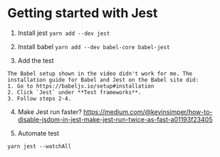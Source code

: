 # Getting started with Jest

1)  Install jest
```yarn add --dev jest```

2) Install babel
```yarn add --dev babel-core babel-jest```

3) Add the test 
```
The Babel setup shown in the video didn't work for me. The installation guide for Babel and Jest on the Babel site did:
1. Go to https://babeljs.io/setup#installation
2. Click `Jest` under **Test frameworks**.
3. Follow steps 2-4.
```

4) Make Jest run faster?
https://medium.com/@kevinsimper/how-to-disable-jsdom-in-jest-make-jest-run-twice-as-fast-a01193f23405

5) Automate test

``` yarn jest --watchAll ```
